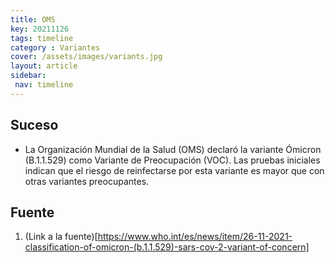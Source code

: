 ```yaml
---
title: OMS
key: 20211126
tags: timeline
category : Variantes
cover: /assets/images/variants.jpg
layout: article
sidebar:
 nav: timeline
---
```


## Suceso
- La Organización Mundial de la Salud (OMS) declaró la variante Ómicron (B.1.1.529) como Variante de Preocupación (VOC). Las pruebas iniciales indican que el riesgo de reinfectarse por esta variante es mayor que con otras variantes preocupantes.
## Fuente
1. (Link a la fuente)[https://www.who.int/es/news/item/26-11-2021-classification-of-omicron-(b.1.1.529)-sars-cov-2-variant-of-concern]